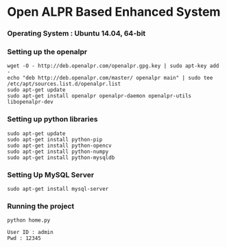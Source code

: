 # Open ALPR Based Enhanced System

### Operating System : Ubuntu 14.04, 64-bit

### Setting up the openalpr

	wget -O - http://deb.openalpr.com/openalpr.gpg.key | sudo apt-key add -
	echo "deb http://deb.openalpr.com/master/ openalpr main" | sudo tee /etc/apt/sources.list.d/openalpr.list
	sudo apt-get update
	sudo apt-get install openalpr openalpr-daemon openalpr-utils libopenalpr-dev

### Setting up python libraries

	sudo apt-get update
	sudo apt-get install python-pip
	sudo apt-get install python-opencv
	sudo apt-get install python-numpy
	sudo apt-get install python-mysqldb

### Setting Up MySQL Server

	sudo apt-get install mysql-server

### Running the project

	python home.py

	User ID : admin
	Pwd : 12345